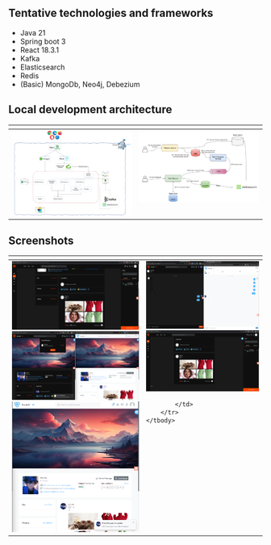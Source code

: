 ## Tentative technologies and frameworks

- Java 21
- Spring boot 3
- React 18.3.1
- Kafka
- Elasticsearch
- Redis
- (Basic) MongoDb, Neo4j, Debezium

## Local development architecture

<table>
    <thead>
        <tr>
            <th></th>    
            <th></th>
        </tr>
    </thead>
    <tbody>
        <tr valign="top">
            <td>
                <img src="architecture/architecture.png"/>
            </td>
            <td>
                <img src="architecture/timeline.png"/>
            </td>
        </tr>
    </tbody>
</table>

## Screenshots

<table>
    <thead>
        <tr>
            <th></th>    
            <th></th>
        </tr>
    </thead>
    <tbody>
        <tr valign="top">
            <td>
                <img src="screenshots/profile.png"/>
                <img src="screenshots/realtime.png"/>
                <img src="screenshots/realtime2.png"/>
            </td>
            <td>
                <img src="screenshots/chat.png"/>
                <img src="screenshots/timeline.png"/>

            </td>
        </tr>
    </tbody>
</table>